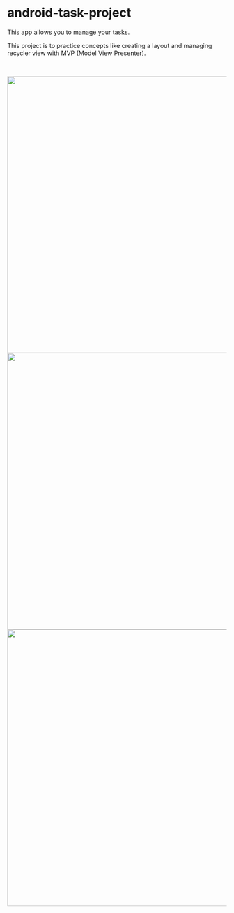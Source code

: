 # android-task-project

This app allows you to manage your tasks.

This project is to practice concepts like creating a layout and managing recycler view with MVP (Model View Presenter).

<br>

<p float="center">
  <img height="635x" align="left" src="https://user-images.githubusercontent.com/86477169/169659147-18657a0b-8b00-4c10-95c3-628c1f8f6595.jpg">
  <img height="635x" src="https://user-images.githubusercontent.com/86477169/169659326-b714fad9-4183-402a-9ffe-129718999d3f.jpg">
  <img height="635x" align="center" src="https://user-images.githubusercontent.com/86477169/169659219-5b6d572d-b03d-4985-8fdf-9684305dfca5.jpg">
</p>

